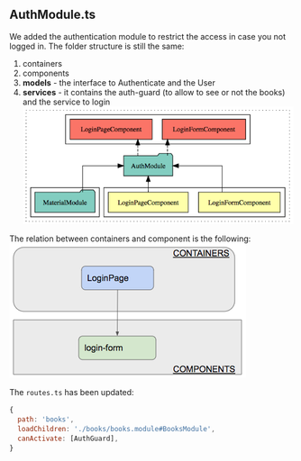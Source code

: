 ## AuthModule.ts
We added the authentication module to restrict the access in case you not logged in. The folder structure is still the same:
1. containers
2. components
3. **models** - the interface to Authenticate and the User
4. **services** - it contains the auth-guard (to allow to see or not the books) and the service to login
![Alt text](./doc/AuthModule.png?raw=true)

The relation between containers and component is the following:
![Alt text](./doc/Login.png?raw=true)

The `routes.ts` has been updated:

```js
{
  path: 'books',
  loadChildren: './books/books.module#BooksModule',
  canActivate: [AuthGuard],
}
```

